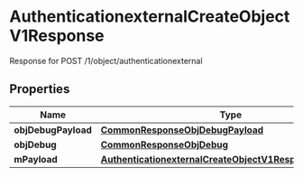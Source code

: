

# AuthenticationexternalCreateObjectV1Response

Response for POST /1/object/authenticationexternal

## Properties

| Name | Type | Description | Notes |
|------------ | ------------- | ------------- | -------------|
|**objDebugPayload** | [**CommonResponseObjDebugPayload**](CommonResponseObjDebugPayload.md) |  |  |
|**objDebug** | [**CommonResponseObjDebug**](CommonResponseObjDebug.md) |  |  [optional] |
|**mPayload** | [**AuthenticationexternalCreateObjectV1ResponseMPayload**](AuthenticationexternalCreateObjectV1ResponseMPayload.md) |  |  |



